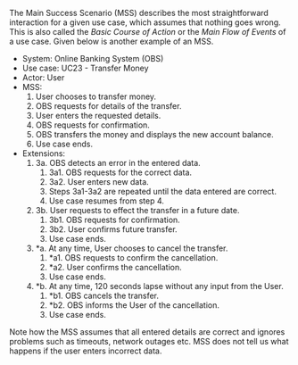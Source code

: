<link rel="stylesheet" href="{{baseUrl}}/css/common.css">

The Main Success Scenario (MSS) describes the most straightforward interaction for a given use case, which assumes that nothing goes wrong. This is also called the _Basic Course of Action_ or the _Main Flow of Events_ of a use case. Given below is another example of an MSS.

<tip-box>
  <div>
    <ul>
      <li>System: Online Banking System (OBS)</li>
      <li>Use case: UC23 - Transfer Money</li>
      <li>Actor: User</li>
      <li>MSS:
        <ol>
          <li>User chooses to transfer money.</li>
          <li>OBS requests for details of the transfer.</li>
          <li>User enters the requested details.</li>
          <li>OBS requests for confirmation.</li>
          <li>OBS transfers the money and displays the new account balance.</li>
          <li class="custom-bullet-point">Use case ends.</li>
        </ol>
      </li>
      <li> Extensions:
        <ol class="custom-bullet-list">
          <li>3a. OBS detects an error in the entered data.
            <ol class="custom-bullet-list">
              <li>3a1. OBS requests for the correct data.</li>
              <li>3a2. User enters new data.</li>
              <li>Steps 3a1-3a2 are repeated until the data entered are correct.</li>
              <li>Use case resumes from step 4.</li>
            </ol>
          </li>
          <li>3b. User requests to effect the transfer in a future date.
            <ol class="custom-bullet-list">
              <li>3b1. OBS requests for confirmation.</li>
              <li>3b2. User confirms future transfer.</li>
              <li>Use case ends.</li>
            </ol>
          </li>
          <li>*a. At any time, User chooses to cancel the transfer.
            <ol class="custom-bullet-list">
              <li>*a1. OBS requests to confirm the cancellation.</li>
              <li>*a2. User confirms the cancellation.</li>
              <li>Use case ends.</li>
            </ol>
          </li>
          <li>*b. At any time, 120 seconds lapse without any input from the User.
            <ol class="custom-bullet-list">
              <li>*b1. OBS cancels the transfer.</li>
              <li>*b2. OBS informs the User of the cancellation.</li>
              <li>Use case ends.</li>
            </ol>
          </li>
        </ol>
      </li>
    </ul>
  </div>

  Note how the MSS assumes that all entered details are correct and ignores problems such as timeouts, network outages etc. MSS does not tell us what happens if the user enters incorrect data.

</tip-box>

